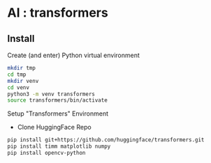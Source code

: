 # AI : transformers

## Install

Create (and enter) Python virtual environment

```bash
mkdir tmp
cd tmp
mkdir venv
cd venv
python3 -m venv transformers
source transformers/bin/activate
```

Setup "Transformers" Environment

- Clone HuggingFace Repo

```bash
pip install git+https://github.com/huggingface/transformers.git
pip install timm matplotlib numpy
pip install opencv-python
```
